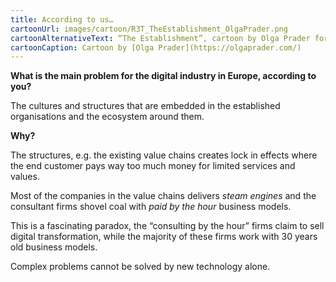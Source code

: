 ```yaml
---
title: According to us…
cartoonUrl: images/cartoon/R3T_TheEstablishment_OlgaPrader.png
cartoonAlternativeText: “The Establishment”, cartoon by Olga Prader for R3T
cartoonCaption: Cartoon by [Olga Prader](https://olgaprader.com/)
---
```

**What is the main problem for the digital industry in Europe, according to you?**
 
The cultures and structures that are embedded in the established organisations and the ecosystem around them.
 
**Why?**
 
The structures, e.g. the existing value chains creates lock in effects where the end customer pays way too much money for limited services and values.
 
Most of the companies in the value chains delivers *steam engines* and the consultant firms shovel coal with *paid by the hour* business models.
 
This is a fascinating paradox, the “consulting by the hour” firms claim to sell digital transformation, while the majority of these firms work with 30 years old business models.

Complex problems cannot be solved by new technology alone.
